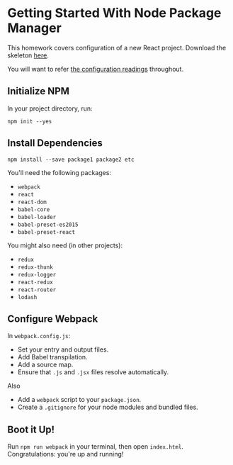 # Getting Started With Node Package Manager

This homework covers configuration of a new React project. Download the skeleton [here][skeleton].

You will want to refer [the configuration readings][readings-list] throughout.

## Initialize NPM

In your project directory, run:

```
npm init --yes
```

## Install Dependencies

```
npm install --save package1 package2 etc
```

You'll need the following packages:

- `webpack`
- `react`
- `react-dom`
- `babel-core`
- `babel-loader`
- `babel-preset-es2015`
- `babel-preset-react`

You might also need (in other projects):

- `redux`
- `redux-thunk`
- `redux-logger`
- `react-redux`
- `react-router`
- `lodash`

## Configure Webpack

In `webpack.config.js`:

- Set your entry and output files.
- Add Babel transpilation.
- Add a source map.
- Ensure that `.js` and `.jsx` files resolve automatically.

Also

- Add a `webpack` script to your `package.json`.
- Create a `.gitignore` for your node modules and bundled files.

## Boot it Up!

Run `npm run webpack` in your terminal, then open `index.html`. Congratulations:
you're up and running!

[readings-list]: ../../README.md#configuration-30-min
[skeleton]: skeleton.zip?raw=true
